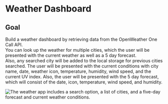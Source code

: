 # Weather Dashboard

## Goal

Build a weather dashboard by retrieving data from the OpenWeather One Call API.  
You can look up the weather for multiple cities, which the user will be presented with the current weather as well as a 5 day forecast.  
Also, any searched city will be added to the local storage for previous cities searched. 
The user will be presented with the current conditions with city name, date, weather icon, temperature, humidity, wind speed, and the current UV index.
Also, the user will be presented with the 5 day forecast, which will consist of the date, icon, temperature, wind speed, and humidity. 


![The weather app includes a search option, a list of cities, and a five-day forecast and current weather conditions.](./Assets/)

